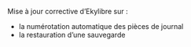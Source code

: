 Mise à jour corrective d’Ekylibre sur :

  - la numérotation automatique des pièces de journal
  - la restauration d’une sauvegarde

